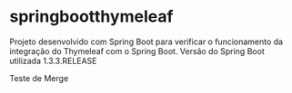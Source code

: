 # springbootthymeleaf


Projeto desenvolvido com Spring Boot para verificar o funcionamento da integração do Thymeleaf com o Spring Boot.
Versão do Spring Boot utilizada 1.3.3.RELEASE

Teste de Merge

